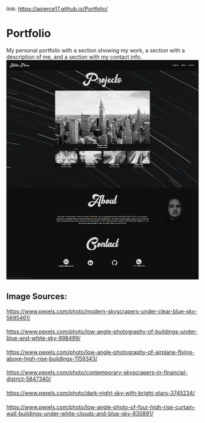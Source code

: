 link: https://apierce17.github.io/Portfolio/

# Portfolio
My personal portfolio with a section showing my work, a section with a description of me, and a section with my contact info.
![Alt Text](https://github.com/apierce17/Portfolio/blob/master/Assets/Images/website-screenshot.png)

## Image Sources:
https://www.pexels.com/photo/modern-skyscrapers-under-clear-blue-sky-5695461/
####
https://www.pexels.com/photo/low-angle-photography-of-buildings-under-blue-and-white-sky-998499/
####
https://www.pexels.com/photo/low-angle-photography-of-airplane-flying-above-high-rise-buildings-1159343/
####
https://www.pexels.com/photo/contemporary-skyscrapers-in-financial-district-5847340/
####
https://www.pexels.com/photo/dark-night-sky-with-bright-stars-3745234/
####
https://www.pexels.com/photo/low-angle-photo-of-four-high-rise-curtain-wall-buildings-under-white-clouds-and-blue-sky-830891/
